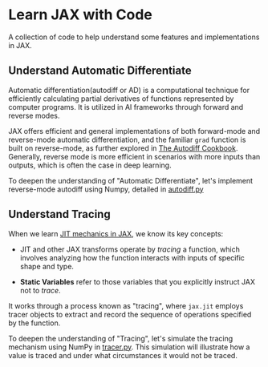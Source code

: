 # Learn JAX with Code

A collection of code to help understand some features and implementations in JAX.

## Understand Automatic Differentiate

Automatic differentiation(autodiff or AD) is a computational technique for efficiently calculating partial derivatives of functions represented by computer programs. It is utilized in AI frameworks through forward and reverse modes.

JAX offers efficient and general implementations of both forward-mode and reverse-mode automatic differentiation, and the familiar `grad` function is built on reverse-mode, as further explored in [The Autodiff Cookbook](https://jax.readthedocs.io/en/latest/notebooks/autodiff_cookbook.htm). Generally, reverse mode is more efficient in scenarios with more inputs than outputs, which is often the case in deep learning. 

To deepen the understanding of "Automatic Differentiate", let's implement reverse-mode autodiff using Numpy, detailed in [autodiff.py](https://github.com/yixiaoer/learn-jax-with-code/blob/main/autodiff.py)

## Understand Tracing

When we learn [JIT mechanics in JAX](https://jax.readthedocs.io/en/latest/notebooks/thinking_in_jax.html#jit-mechanics-tracing-and-static-variables), we know its key concepts:

* JIT and other JAX transforms operate by *tracing* a function, which involves analyzing how the function interacts with inputs of specific shape and type.

* **Static Variables** refer to those variables that you explicitly instruct JAX not to *trace*.

It works through a process known as "tracing", where `jax.jit` employs tracer objects to extract and record the sequence of operations specified by the function.

To deepen the understanding of "Tracing", let's simulate the tracing mechanism using NumPy in [tracer.py](https://github.com/yixiaoer/learn-jax-with-code/blob/main/tracer.py). This simulation will illustrate how a value is traced and under what circumstances it would not be traced.
